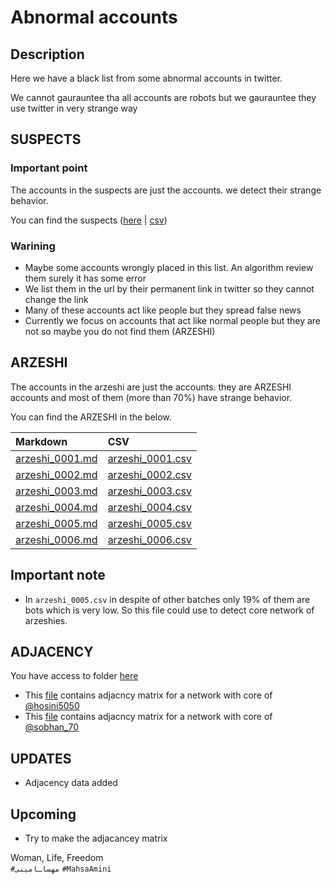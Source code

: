 # Abnormal accounts

## Description
Here we have a black list from some abnormal accounts in twitter.


We cannot gaurauntee tha all accounts are robots but we gaurauntee they use twitter in very strange way

## SUSPECTS
### Important point
The accounts in the suspects are just the accounts. we detect their strange behavior. 


You can find the suspects ([here](https://raw.githubusercontent.com/ricks135/Abnormally-twitter/main/suspects/suspects.md) | [csv](https://raw.githubusercontent.com/ricks135/Abnormally-twitter/main/suspects/suspects.csv))


### Warining
- Maybe some accounts wrongly placed in this list. An algorithm review them surely it has some error
- We list them in the url by their permanent link in twitter so they cannot change the link
- Many of these accounts act like people but they spread false news
- Currently we focus on accounts that act like normal people but they are not so maybe you do not find them (ARZESHI)

## ARZESHI
The accounts in the arzeshi are just the accounts. they are ARZESHI accounts and most of them (more than 70%) have strange behavior.


You can find the ARZESHI in the below.

| Markdown                  | CSV                       |  
|:--------------------------|:--------------------------|
|[arzeshi_0001.md](https://raw.githubusercontent.com/ricks135/Abnormally-twitter/main/arzeshi/arzeshi_0001.md)| [arzeshi_0001.csv](https://raw.githubusercontent.com/ricks135/Abnormally-twitter/main/arzeshi/arzeshi_0001.csv)|
|[arzeshi_0002.md](https://raw.githubusercontent.com/ricks135/Abnormally-twitter/main/arzeshi/arzeshi_0002.md)| [arzeshi_0002.csv](https://raw.githubusercontent.com/ricks135/Abnormally-twitter/main/arzeshi/arzeshi_0002.csv)|
|[arzeshi_0003.md](https://raw.githubusercontent.com/ricks135/Abnormally-twitter/main/arzeshi/arzeshi_0003.md)| [arzeshi_0003.csv](https://raw.githubusercontent.com/ricks135/Abnormally-twitter/main/arzeshi/arzeshi_0003.csv)|
|[arzeshi_0004.md](https://raw.githubusercontent.com/ricks135/Abnormally-twitter/main/arzeshi/arzeshi_0004.md)| [arzeshi_0004.csv](https://raw.githubusercontent.com/ricks135/Abnormally-twitter/main/arzeshi/arzeshi_0004.csv)|
|[arzeshi_0005.md](https://raw.githubusercontent.com/ricks135/Abnormally-twitter/main/arzeshi/arzeshi_0005.md)| [arzeshi_0005.csv](https://raw.githubusercontent.com/ricks135/Abnormally-twitter/main/arzeshi/arzeshi_0005.csv)|
|[arzeshi_0006.md](https://raw.githubusercontent.com/ricks135/Abnormally-twitter/main/arzeshi/arzeshi_0006.md)| [arzeshi_0006.csv](https://raw.githubusercontent.com/ricks135/Abnormally-twitter/main/arzeshi/arzeshi_0006.csv)|

## Important note
- In `arzeshi_0005.csv` in despite of other batches only 19% of them are bots which is very low. So this file could use to detect core network of arzeshies.

## ADJACENCY
You have access to folder [here](https://drive.google.com/drive/folders/1hvQ6dR25o-xNKL6Hu29dF8WhfcBxJN6T?usp=share_link)
- This [file](https://drive.google.com/file/d/1H_k32DpD814alkeF39GWOUHBTosmf3dv/view?usp=share_link) contains adjacncy matrix for a network with core of [@hosini5050](https://twitter.com/intent/user?user_id=1405021081258364929)
- This [file](https://drive.google.com/file/d/1ZGClq-VpfiABO4FZ80rmLhxILXKdS-dE/view?usp=share_link) contains adjacncy matrix for a network with core of [@sobhan_70](https://twitter.com/intent/user?user_id=1357059241882882049)

## UPDATES
- Adjacency data added

## Upcoming
- Try to make the adjacancey matrix


Woman, Life, Freedom \
`#مهساـامینی` `#MahsaAmini`
